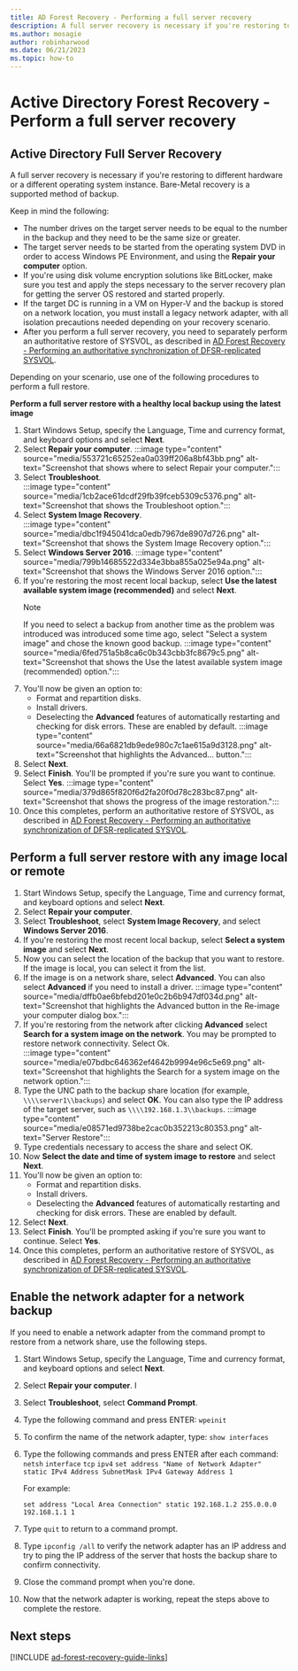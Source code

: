 ```yaml
---
title: AD Forest Recovery - Performing a full server recovery
description: A full server recovery is necessary if you're restoring to different hardware or a different operating system instance. Bare-Metal recovery is a supported method of backup.
ms.author: mosagie
author: robinharwood
ms.date: 06/21/2023
ms.topic: how-to
---
```


# Active Directory Forest Recovery -  Perform a full server recovery

> 

## Active Directory Full Server Recovery

A full server recovery is necessary if you're restoring to different hardware or a different operating system instance. Bare-Metal recovery is a supported method of backup.

Keep in mind the following:

- The number drives on the target server needs to be equal to the number in the backup and they need to be the same size or greater.
- The target server needs to be started from the operating system DVD in order to access Windows PE Environment, and using the **Repair your computer** option.
- If you're using disk volume encryption solutions like BitLocker, make sure you test and apply the steps necessary to the server recovery plan for getting the server OS restored and started properly.
- If the target DC is running in a VM on Hyper-V and the backup is stored on a network location, you must install a legacy network adapter, with all isolation precautions needed depending on your recovery scenario.
- After you perform a full server recovery, you need to separately perform an authoritative restore of SYSVOL, as described in [AD Forest Recovery - Performing an authoritative synchronization of DFSR-replicated SYSVOL](ad-forest-recovery-authoritative-recovery-SYSVOL.md).

Depending on your scenario, use one of the following procedures to perform a
full restore.

**Perform a full server restore with a healthy local backup using the latest
image**

1. Start Windows Setup, specify the Language, Time and currency format, and
    keyboard options and select **Next**.
1. Select **Repair your computer**.
    :::image type="content" source="media/553721c65252ea0a039ff206a8bf43bb.png" alt-text="Screenshot that shows where to select Repair your computer.":::
1. Select **Troubleshoot**.  
    :::image type="content" source="media/1cb2ace61dcdf29fb39fceb5309c5376.png" alt-text="Screenshot that shows the Troubleshoot option.":::
1. Select **System Image Recovery**.  
    :::image type="content" source="media/dbc1f945041dca0edb7967de8907d726.png" alt-text="Screenshot that shows the System Image Recovery option.":::
1. Select **Windows Server 2016**.
    :::image type="content" source="media/799b14685522d334e3bba855a025e94a.png" alt-text="Screenshot that shows the Windows Server 2016 option.":::
1. If you're restoring the most recent local backup, select **Use the latest
    available system image (recommended)** and select **Next**.
    >[!NOTE]
    > If you need to select a backup from another time as the problem was introduced was introduced some time ago, select "Select a system image"
    and chose the known good backup.
    :::image type="content" source="media/6fed751a5b8ca6c0b343cbb3fc8679c5.png" alt-text="Screenshot that shows the Use the latest available system image (recommended) option.":::
1. You'll now be given an option to:
    - Format and repartition disks.
    - Install drivers.
    - Deselecting the **Advanced** features of automatically restarting and checking for disk errors. These are enabled by default.
    :::image type="content" source="media/66a6821db9ede980c7c1ae615a9d3128.png" alt-text="Screenshot that highlights the Advanced... button.":::
1. Select **Next**.
1. Select **Finish**. You'll be prompted if you're sure you want to continue. Select **Yes**.
    :::image type="content" source="media/379d865f820f6d2fa20f0d78c283bc87.png" alt-text="Screenshot that shows the progress of the image restoration.":::
1. Once this completes, perform an authoritative restore of SYSVOL, as described in [AD Forest Recovery - Performing an authoritative synchronization of DFSR-replicated SYSVOL](ad-forest-recovery-authoritative-recovery-SYSVOL.md).

## Perform a full server restore with any image local or remote

1. Start Windows Setup, specify the Language, Time and currency format, and keyboard options and select **Next**.
1. Select **Repair your computer**.
1. Select **Troubleshoot**, select **System Image Recovery**, and select **Windows Server 2016**.
1. If you're restoring the most recent local backup, select **Select a system image** and select **Next**.
1. Now you can select the location of the backup that you want to restore. If the image is local, you can select it from the list.
1. If the image is on a network share, select **Advanced**. You can also select **Advanced** if you need to install a driver.
    :::image type="content" source="media/dffb0ae6bfebd201e0c2b6b947df034d.png" alt-text="Screenshot that highlights the Advanced button in the Re-image your computer dialog box.":::
1. If you're restoring from the network after clicking **Advanced** select **Search for a system image on the network**. You may be prompted to restore network connectivity. Select Ok.  
    :::image type="content" source="media/e07bdbc646362ef4642b9994e96c5e69.png" alt-text="Screenshot that highlights the Search for a system image on the network option.":::
1. Type the UNC path to the backup share location (for example,
    `\\\\server1\\backups`) and select **OK**. You can also type the IP address of the target server, such as `\\\\192.168.1.3\\backups`.
    :::image type="content" source="media/e08571ed9738be2cac0b352213c80353.png" alt-text="Server Restore":::
1. Type credentials necessary to access the share and select OK.
1. Now **Select the date and time of system image to restore** and select **Next**.
1. You'll now be given an option to:
    - Format and repartition disks.
    - Install drivers.
    - Deselecting the **Advanced** features of automatically restarting and checking for disk errors. These are enabled by default.
1. Select **Next**.
1. Select **Finish**. You'll be prompted asking if you're sure you want to
    continue. Select **Yes**.
1. Once this completes, perform an authoritative restore of SYSVOL, as described in [AD Forest Recovery - Performing an authoritative synchronization of DFSR-replicated SYSVOL](ad-forest-recovery-authoritative-recovery-SYSVOL.md).

## Enable the network adapter for a network backup

If you need to enable a network adapter from the command prompt to restore from
a network share, use the following steps.

1. Start Windows Setup, specify the Language, Time and currency format, and keyboard options and select **Next**.
1. Select **Repair your computer**. I
1. Select **Troubleshoot**, select **Command Prompt**.
1. Type the following command and press ENTER:
    `wpeinit`
1. To confirm the name of the network adapter, type:
    `show interfaces`
1. Type the following commands and press ENTER after each command:
    `netsh`
    `interface`
    `tcp`
    `ipv4`
    `set address "Name of Network Adapter" static IPv4 Address SubnetMask IPv4 Gateway Address 1`

    For example:

    `set address "Local Area Connection" static 192.168.1.2 255.0.0.0 192.168.1.1 1`

1. Type `quit` to return to a command prompt. 

1. Type `ipconfig /all` to verify the network adapter has an IP address and try to ping the IP address of the server that hosts the backup share to confirm connectivity.
1. Close the command prompt when you're done.
1. Now that the network adapter is working, repeat the steps above to complete the restore.

## Next steps

[!INCLUDE [ad-forest-recovery-guide-links](includes/ad-forest-recovery-guide-links.md)]
